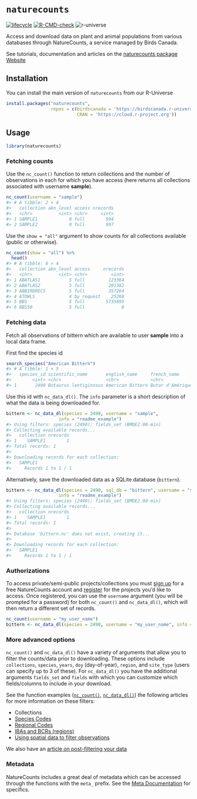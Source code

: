 
<!-- README.md is generated from README.Rmd. Please edit that file -->

# `naturecounts`

<!-- badges: start -->

[![lifecycle](https://img.shields.io/badge/lifecycle-experimental-orange.svg)](https://www.tidyverse.org/lifecycle/#experimental)
[![R-CMD-check](https://github.com/birdscanada/naturecounts/workflows/R-CMD-check/badge.svg)](https://github.com/birdscanada/naturecounts/actions)
![r-universe](https://birdscanada.r-universe.dev/badges/naturecounts)
<!-- badges: end -->

Access and download data on plant and animal populations from various
databases through NatureCounts, a service managed by Birds Canada.

See tutorials, documentation and articles on the [naturecounts package
Website](https://birdscanada.github.io/naturecounts)

## Installation

You can install the main version of `naturecounts` from our R-Universe

``` r
install.packages("naturecounts", 
                 repos = c(birdscanada = 'https://birdscanada.r-universe.dev',
                           CRAN = 'https://cloud.r-project.org'))
```

## Usage

``` r
library(naturecounts)
```

### Fetching counts

Use the `nc_count()` function to return collections and the number of
observations in each for which you have access (here returns all
collections associated with username **sample**).

``` r
nc_count(username = "sample")
#> # A tibble: 2 × 4
#>   collection akn_level access nrecords
#>   <chr>          <int> <chr>     <int>
#> 1 SAMPLE1            0 full        994
#> 2 SAMPLE2            0 full        997
```

Use the `show = "all"` argument to show counts for all collections
available (public or otherwise).

``` r
nc_count(show = "all") %>%
  head()
#> # A tibble: 6 × 4
#>   collection akn_level access     nrecords
#>   <chr>          <int> <chr>         <int>
#> 1 ABATLAS1           5 full         123364
#> 2 ABATLAS2           5 full         201382
#> 3 ABBIRDRECS         5 full         357264
#> 4 ATOWLS             4 by request    25268
#> 5 BBS                5 full        5735895
#> 6 BBS50              5 full              0
```

### Fetching data

Fetch all observations of bittern which are available to user **sample**
into a local data frame.

First find the species id

``` r
search_species("American Bittern")
#> # A tibble: 1 × 5
#>   species_id scientific_name       english_name     french_name      taxon_group
#>        <int> <chr>                 <chr>            <chr>            <chr>      
#> 1       2490 Botaurus lentiginosus American Bittern Butor d'Amérique BIRDS
```

Use this id with `nc_data_dl()`. The `info` parameter is a short
description of what the data is being downloaded for.

``` r
bittern <- nc_data_dl(species = 2490, username = "sample", 
                    info = "readme_example")
#> Using filters: species (2490); fields_set (BMDE2.00-min)
#> Collecting available records...
#>   collection nrecords
#> 1    SAMPLE1        1
#> Total records: 1
#> 
#> Downloading records for each collection:
#>   SAMPLE1
#>     Records 1 to 1 / 1
```

Alternatively, save the downloaded data as a SQLite database
(`bittern`).

``` r
bittern <- nc_data_dl(species = 2490, sql_db = "bittern", username = "sample", 
                    info = "readme_example")
#> Using filters: species (2490); fields_set (BMDE2.00-min)
#> Collecting available records...
#>   collection nrecords
#> 1    SAMPLE1        1
#> Total records: 1
#> 
#> Database 'bittern.nc' does not exist, creating it...
#> 
#> Downloading records for each collection:
#>   SAMPLE1
#>     Records 1 to 1 / 1
```

### Authorizations

To access private/semi-public projects/collections you must [sign
up](https://www.birdscanada.org/birdmon/default/profile.jsp) for a free
NatureCounts account and
[register](https://www.birdscanada.org/birdmon/default/projects.jsp) for
the projects you’d like to access. Once registered, you can use the
`username` argument (you will be prompted for a password) for both
`nc_count()` and `nc_data_dl()`, which will then return a different set
of records.

``` r
nc_count(username = "my_user_name")
bittern <- nc_data_dl(species = 2490, username = "my_user_name", info = "readme_example")
```

### More advanced options

`nc_count()` and `nc_data_dl()` have a variety of arguments that allow
you to filter the counts/data prior to downloading. These options
include `collections`, `species`, `years`, `doy` (day-of-year),
`region`, and `site_type` (users can specify up to 3 of these). For
`nc_data_dl()` you have the additional arguments `fields_set` and
`fields` with which you can customize which fields/columns to include in
your download.

See the function examples
([`nc_count()`](https://birdscanada.github.io/naturecounts/reference/nc_count.html),
[`nc_data_dl()`](https://birdscanada.github.io/naturecounts/reference/nc_data_dl.html))
the following articles for more information on these filters:

-   Collections
-   [Species
    Codes](https://birdscanada.github.io/naturecounts/articles/species-codes.html)
-   [Regional
    Codes](https://birdscanada.github.io/naturecounts/articles/region-codes.html)
-   [IBAs and BCRs
    (regions)](https://birdscanada.github.io/naturecounts/articles/region-areas.html)
-   [Using spatial data to filter
    observations](https://birdscanada.github.io/naturecounts/articles/region-spatial.html)

We also have an [article on post-filtering your
data](https://birdscanada.github.io/naturecounts/articles/filtering-data.html)

### Metadata

NatureCounts includes a great deal of metadata which can be accessed
through the functions with the `meta_` prefix. See the [Meta
Documentation](https://birdscanada.github.io/naturecounts/reference/meta.html)
for specifics.
